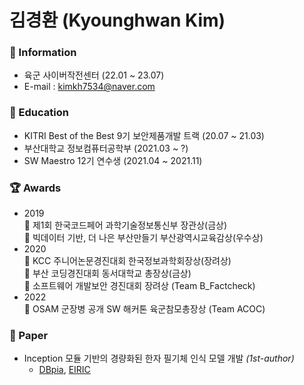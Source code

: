 # 김경환 (Kyounghwan Kim)

### 👤 Information
- 육군 사이버작전센터 (22.01 ~ 23.07)
- E-mail : kimkh7534@naver.com

### 📖 Education
- KITRI Best of the Best 9기 보안제품개발 트랙 (20.07 ~ 21.03)
- 부산대학교 정보컴퓨터공학부 (2021.03 ~ ?)
- SW Maestro 12기 연수생 (2021.04 ~ 2021.11)

### 🏆 Awards
- 2019
  <br />🥇 제1회 한국코드페어 과학기술정보통신부 장관상(금상)
  <br />🥇 빅데이터 기반, 더 나은 부산만들기 부산광역시교육감상(우수상)
- 2020
  <br />🥉 KCC 주니어논문경진대회 한국정보과학회장상(장려상)
  <br />🥇 부산 코딩경진대회 동서대학교 총장상(금상)
  <br />🥉 소프트웨어 개발보안 경진대회 장려상 (Team B_Factcheck)
- 2022
  <br />🥈 OSAM 군장병 공개 SW 해커톤 육군참모총장상 (Team ACOC)

### 📄 Paper
- Inception 모듈 기반의 경량화된 한자 필기체 인식 모델 개발 _(1st-author)_
  - [DBpia](http://www.dbpia.co.kr/journal/articleDetail?nodeId=NODE09874847), [EIRIC](https://www.eiric.or.kr/literature/ser_view.php?SnxGubun=INKO&mode=total&searchCate=literature&gu=INME000G0&cmd=qryview&SnxIndxNum=234020&rownum=&totalCnt=2&rownum=2&q1_t=aW5jZXB0aW9uIOuqqOuTiA==&listUrl=L3NlYXJjaC9yZXN1bHQucGhwP1NueEd1YnVuPUlOS08mbW9kZT10b3RhbCZzZWFyY2hDYXRlPWxpdGVyYXR1cmUmcTE9aW5jZXB0aW9uKyVCOCVGMCVCNSVFMiZ4PTAmeT0w&q1=inception+%B8%F0%B5%E2&kci=)
